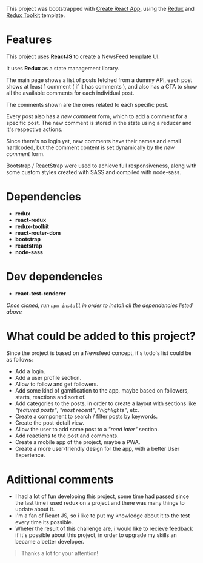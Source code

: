 This project was bootstrapped with [Create React App](https://github.com/facebook/create-react-app), using the [Redux](https://redux.js.org/) and [Redux Toolkit](https://redux-toolkit.js.org/) template.

# Features

This project uses **ReactJS** to create a NewsFeed template UI.

It uses **Redux** as a state management library.

The main page shows a list of posts fetched from a dummy API, each post shows at least 1 comment ( if it has comments ), and also has a CTA to show all the available comments for each individual post.

The comments shown are the ones related to each specific post.

Every post also has a *new comment* form, which to add a comment for a specific post. The new comment is stored in the state using a reducer and it's respective actions.

Since there's no login yet, new comments have their names and email hardcoded, but the comment content is set dynamically by the *new comment* form.

Bootstrap / ReactStrap were used to achieve full responsiveness, along with some custom styles created with SASS and compiled with node-sass.

# Dependencies

- **redux**
- **react-redux**
- **redux-toolkit**
- **react-router-dom**
- **bootstrap**
- **reactstrap**
- **node-sass**

# Dev dependencies

- **react-test-renderer**

*Once cloned, run `npm install` in order to install all the dependencies listed above* 

# What could be added to this project?

Since the project is based on a Newsfeed concept, it's todo's list could be as follows:

- Add a login.
- Add a user profile section.
- Allow to follow and get followers.
- Add some kind of gamification to the app, maybe based on followers, starts, reactions and sort of.
- Add categories to the posts, in order to create a layout with sections like *"featured posts"*, *"most recent"*, *"highlights"*, etc.
- Create a component to search / filter posts by keywords.
- Create the post-detail view.
- Allow the user to add some post to a *"read later"* section.
- Add reactions to the post and comments.
- Create a mobile app of the project, maybe a PWA.
- Create a more user-friendly design for the app, with a better User Experience.

# Adittional comments

- I had a lot of fun developing this project, some time had passed since the last time i used redux on a project and there was many things to update about it. 
- I'm a fan of React JS, so i like to put my knowledge about it to the test every time its possible.
- Wheter the result of this challenge are, i would like to recieve feedback if it's possible about this project, in order to upgrade my skills an became a better developer.

> Thanks a lot for your attention!